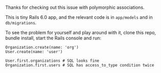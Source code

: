 Thanks for checking out this issue with polymorphic associations.

This is tiny Rails 6.0 app, and the relevant code is in `app/models` and in `db/migrations`.

To see the problem for yourself and play around with it, clone this repo, bundle install, start the Rails console and run:

```
Organization.create(name: 'org')
User.create(name: 'user')

User.first.organizations # SQL looks fine
Organization.first.users # SQL has access_to_type condition twice
```

